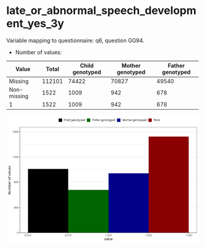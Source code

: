 # late_or_abnormal_speech_development_yes_3y
Variable mapping to questionnaire: q6, question GG94.
- Number of values:

| Value | Total | Child genotyped | Mother genotyped | Father genotyped |
| ----- | ----- | --------------- | ---------------- | ---------------- |
| Missing | 112101 | 74422 | 70827 | 49540 |
| Non-missing | 1522 | 1009 | 942 | 678 |
| 1 | 1522 | 1009 | 942 | 678 |



![](late_or_abnormal_speech_development_yes_3y_n.png)



